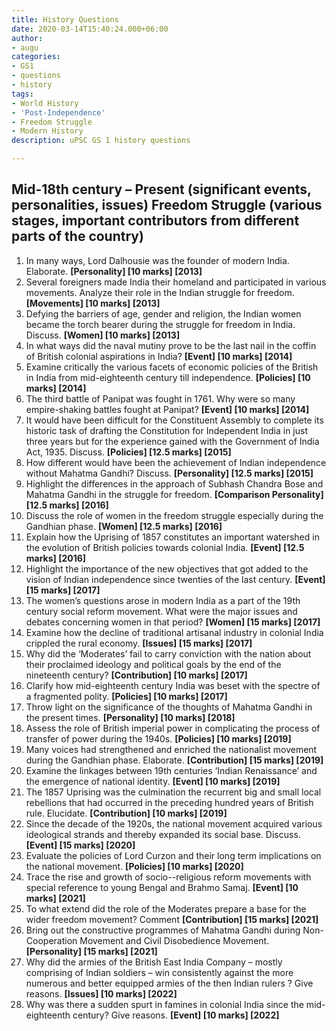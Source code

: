 ```yaml
---
title: History Questions
date: 2020-03-14T15:40:24.000+06:00
author:
- augu
categories:
- GS1
- questions
- history
tags:
- World History
- 'Post-Independence'
- Freedom Struggle
- Modern History
description: uPSC GS 1 history questions

---
```

## Mid-18th century – Present (significant events, personalities, issues) Freedom Struggle (various stages, important contributors from different parts of the country)

1. In many ways, Lord Dalhousie was the founder of modern India. Elaborate. **[Personality] [10 marks] [2013]**
2. Several foreigners made India their homeland and participated in various movements. Analyze their role in the Indian struggle for freedom. **[Movements] [10 marks] [2013]**
3. Defying the barriers of age, gender and religion, the Indian women became the torch bearer during the struggle for freedom in India. Discuss. **[Women] [10 marks] [2013]**
4. In what ways did the naval mutiny prove to be the last nail in the coffin of British colonial aspirations in India? **[Event] [10 marks] [2014]**
5. Examine critically the various facets of economic policies of the British in India from mid-eighteenth century till independence. **[Policies] [10 marks] [2014]**
6. The third battle of Panipat was fought in 1761. Why were so many empire-shaking battles fought at Panipat? **[Event] [10 marks] [2014]**
7. It would have been difficult for the Constituent Assembly to complete its historic task of drafting the Constitution for Independent India in just three years but for the experience gained with the Government of India Act, 1935. Discuss. **[Policies] [12.5 marks] [2015]**
8. How different would have been the achievement of Indian independence without Mahatma Gandhi? Discuss. **[Personality] [12.5 marks] [2015]**
9. Highlight the differences in the approach of Subhash Chandra Bose and Mahatma Gandhi in the struggle for freedom. **[Comparison Personality] [12.5 marks] [2016]**
10. Discuss the role of women in the freedom struggle especially during the Gandhian phase. **[Women] [12.5 marks] [2016]**
11. Explain how the Uprising of 1857 constitutes an important watershed in the evolution of British policies towards colonial India. **[Event] [12.5 marks] [2016]**
12. Highlight the importance of the new objectives that got added to the vision of Indian independence since twenties of the last century. **[Event] [15 marks] [2017]**
13. The women’s questions arose in modern India as a part of the 19th century social reform movement. What were the major issues and debates concerning women in that period? **[Women] [15 marks] [2017]**
14. Examine how the decline of traditional artisanal industry in colonial India crippled the rural economy. **[Issues] [15 marks] [2017]**
15. Why did the ‘Moderates’ fail to carry conviction with the nation about their proclaimed ideology and political goals by the end of the nineteenth century? **[Contribution] [10 marks] [2017]**
16. Clarify how mid-eighteenth century India was beset with the spectre of a fragmented polity. **[Policies] [10 marks] [2017]**
17. Throw light on the significance of the thoughts of Mahatma Gandhi in the present times. **[Personality] [10 marks] [2018]**
18. Assess the role of British imperial power in complicating the process of transfer of power during the 1940s. **[Policies] [10 marks] [2019]**
19. Many voices had strengthened and enriched the nationalist movement during the Gandhian phase. Elaborate. **[Contribution] [15 marks] [2019]**
20. Examine the linkages between 19th centuries ‘Indian Renaissance’ and the emergence of national identity. **[Event] [10 marks] [2019]**
21. The 1857 Uprising was the culmination the recurrent big and small local rebellions that had occurred in the preceding hundred years of British rule. Elucidate. **[Contribution] [10 marks] [2019]**
22. Since the decade of the 1920s, the national movement acquired various ideological strands and thereby expanded its social base. Discuss. **[Event] [15 marks] [2020]**
23. Evaluate the policies of Lord Curzon and their long term implications on the national movement. **[Policies] [10 marks] [2020]**
24. Trace the rise and growth of socio--religious reform movements with special reference to young Bengal and Brahmo Samaj. **[Event] [10 marks] [2021]**
25. To what extend did the role of the Moderates prepare a base for the wider freedom movement? Comment **[Contribution] [15 marks] [2021]**
26. Bring out the constructive programmes of Mahatma Gandhi during Non-Cooperation Movement and Civil Disobedience Movement. **[Personality] [15 marks] [2021]**
27. Why did the armies of the British East India Company – mostly comprising of Indian soldiers – win consistently against the more numerous and better equipped armies of the then Indian rulers ? Give reasons. **[Issues] [10 marks] [2022]**
28. Why was there a sudden spurt in famines in colonial India since the mid-eighteenth century? Give reasons. **[Event] [10 marks] [2022]**
